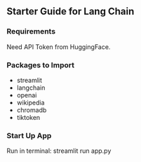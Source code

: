 ## Starter Guide for Lang Chain

### Requirements
Need API Token from HuggingFace. 

### Packages to Import
- streamlit
- langchain
- openai
- wikipedia
- chromadb
- tiktoken

### Start Up App
Run in terminal: 
streamlit run app.py


